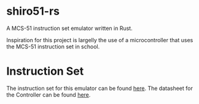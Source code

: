 # shiro51-rs
A MCS-51 instruction set emulator written in Rust.

Inspiration for this project is largelly the use of a microcontroller that uses the MCS-51 instruction set in school.

# Instruction Set
The instruction set for this emulator can be found [here](https://www.keil.com/dd/docs/datashts/intel/ism51.pdf).
The datasheet for the Controller can be found [here](https://www.silabs.com/documents/public/data-sheets/C8051F34x.pdf).
